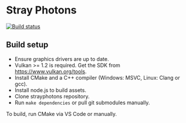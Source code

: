 Stray Photons 
=============

[![Build status](https://badge.buildkite.com/6ad6424eb4ac47ecf0738dfa96d3f011019a39d7b6066c363e.svg?branch=master)](https://buildkite.com/frustra/strayphotons)

Build setup 
-----------

- Ensure graphics drivers are up to date.
- Vulkan >= 1.2 is required. Get the SDK from https://www.vulkan.org/tools.
- Install CMake and a C++ compiler (Windows: MSVC, Linux: Clang or gcc).
- Install node.js to build assets.
- Clone strayphotons repository.
- Run `make dependencies` or pull git submodules manually.

To build, run CMake via VS Code or manually.

